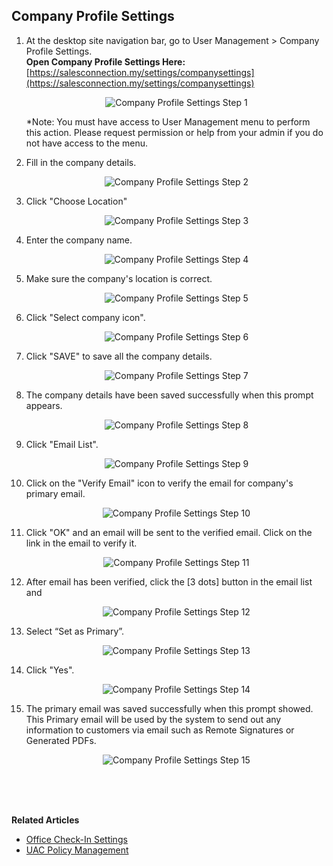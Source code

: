 ## Company Profile Settings

1. At the desktop site navigation bar, go to User Management > Company Profile Settings.<br>
   **Open Company Profile Settings Here:** [https://salesconnection.my/settings/companysettings](https://salesconnection.my/settings/companysettings)<br>

   <p align="center">
      <img src="img/Company_Profile_Settings_Step_1.png" alt="Company Profile Settings Step 1">
   </p>
     
   *Note: You must have access to User Management menu to perform this action. Please request permission or help from your admin if you do not have access to the menu.<br>
   
2. Fill in the company details.

   <p align="center">
      <img src="img/Company_Profile_Settings_Step_2.png" alt="Company Profile Settings Step 2">
   </p>
  
3. Click "Choose Location"

   <p align="center">
      <img src="img/Company_Profile_Settings_Step_3.png" alt="Company Profile Settings Step 3">
   </p>
  
4. Enter the company name.

   <p align="center">
      <img src="img/Company_Profile_Settings_Step_4.png" alt="Company Profile Settings Step 4">
   </p>
  
5. Make sure the company's location is correct.

   <p align="center">
      <img src="img/Company_Profile_Settings_Step_5.png" alt="Company Profile Settings Step 5">
   </p>
  
6. Click "Select company icon".

   <p align="center">
      <img src="img/Company_Profile_Settings_Step_6.png" alt="Company Profile Settings Step 6">
   </p>
  
7. Click "SAVE" to save all the company details.

   <p align="center">
      <img src="img/Company_Profile_Settings_Step_7.png" alt="Company Profile Settings Step 7">
   </p>
  
8. The company details have been saved successfully when this prompt appears.

   <p align="center">
      <img src="img/Company_Profile_Settings_Step_8.png" alt="Company Profile Settings Step 8">
   </p>
  
9. Click "Email List".

   <p align="center">
      <img src="img/Company_Profile_Settings_Step_9.png" alt="Company Profile Settings Step 9">
   </p>
  
10. Click on the "Verify Email" icon to verify the email for company's primary email.

    <p align="center">
       <img src="img/Company_Profile_Settings_Step_10.png" alt="Company Profile Settings Step 10">
    </p>
  
11. Click "OK" and an email will be sent to the verified email. Click on the link in the email to verify it.

    <p align="center">
       <img src="img/Company_Profile_Settings_Step_11.png" alt="Company Profile Settings Step 11">
    </p>

12. After email has been verified, click the [3 dots] button in the email list and

    <p align="center">
       <img src="img2/Company_Profile_Settings_Step_12.png" alt="Company Profile Settings Step 12">
    </p>

13. Select “Set as Primary”.

    <p align="center">
       <img src="img2/Company_Profile_Settings_Step_13.png" alt="Company Profile Settings Step 13">
    </p>

14. Click "Yes".

    <p align="center">
       <img src="img2/Company_Profile_Settings_Step_14.png" alt="Company Profile Settings Step 14">
    </p>

15. The primary email was saved successfully when this prompt showed. This Primary email will be used by the system to send out any information to customers via email such as Remote Signatures or Generated PDFs. 

    <p align="center">
       <img src="img2/Company_Profile_Settings_Step_15.png" alt="Company Profile Settings Step 15">
    </p>
   <br><br><br>

**Related Articles**
- [Office Check-In Settings](Office_Check_In_Settings.md)
- [UAC Policy Management](UAC_Policy_Management.md)

